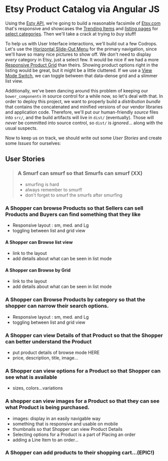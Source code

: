 # Etsy Product Catalog via Angular JS

Using the [Esty API](http://etsy.com/developers), we're going to build a reasonable facsimile of [Etsy.com](http://etsy.com) that's responsive and showcases the [Trending Items](https://www.etsy.com/trending) and [listing pages](https://www.etsy.com/search/toys-and-games) for [select categories](https://www.etsy.com/categories). Then we'll take a crack at trying to _buy_ stuff!

To help us with User Interface interactions, we'll build out a few Codrops. Let's use the [Horizontal Slide-Out Menu](http://tympanus.net/bBlueprints/HorizontalSlideOutMenu/) for the primary navigation, since we'll have so many nice pictures to show off. We don't need to display _every_ category in Etsy, just a select few. It would be nice if we had a more [Responsive Product Grid](http://tympanus.net/Blueprints/ProductGridLayout/) than theirs. Showing product options right in the listing would be great, but it might be a little cluttered. If we use a [View Mode Switch](http://tympanus.net/Blueprints/ViewModeSwitch/), we can toggle between that data-dense grid and a slimmer list view.

Additionally, we've been dancing around this problem of keeping our `bower_components` in source control for a while now, so let's deal with that. In order to deploy this project, we want to properly build a _distribution bundle_ that contains the concatenated and minified versions of our vendor libraries and application code. Therefore, we'll put our human-friendly _source_ files into `src/`, and the build artifacts will live in `dist/` (eventually). Those will _never_ be committed into source control, so `dist/` is _ignored_... along with the usual suspects.

Now to keep us on track, we should write out some _User Stories_ and create some _Issues_ for ourselves:

## User Stories

> ### A Smurf can smurf so that Smurfs can smurf (XX)
>
> * smurfing is hard
> * always remember to smurf!
> * don't forget to smurf the smurfs after smurfing


### A Shopper can browse Products so that Sellers can sell Products and Buyers can find something that they like
* Responsive layout : sm, med. and Lg 
* toggling between list and grid view

#### A Shopper can Browse list view
* link to the layout
* add details about what can be seen in list mode

#### A Shopper can Browse by Grid
* link to the layout
* add details about what can be seen in list mode

### A Shopper can Browse Products by category so that the shopper can narrow their search options.
* Responsive layout : sm, med. and Lg 
* toggling between list and grid view

### A Shopper can view Details of that Product so that the Shopper can better understand the Product
* put product details of browse mode HERE
* price, description, title, image...
### A Shopper can view options for a Product so that Shopper can see what is available
* sizes, colors...variations

### A shopper can view images for a Product so that they can see what Product is being purchased.
* images: display in an easily navigable way 
* something that is responsive and usable on mobile 
* thumbnails so that Shopper can view Product Details
* Selecting options for a Product is a part of Placing an order
* adding a Line Item to an order... 
    
### A Shopper can add products to their shopping cart...(EPIC!)
